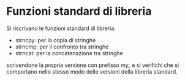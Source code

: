 # Funzioni standard di libreria

Si riscrivano le funzioni standard di libreria:
* strncpy: per la copia di stringhe
* strncmp: per il confronto tra stringhe
* strncat: per la concatenazione tra stringhe

scrivendone la propria versione con prefisso *my_* e si verifichi che si comportano nello stesso modo delle versioni della libreria standard.
